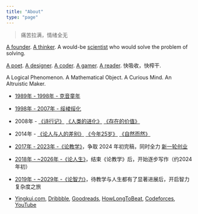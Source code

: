 ```yaml
---
title: "About"
type: "page"
---
```


> 痛苦拉满，情绪全无

[A founder](../edu). [A thinker](../life). A would-be [scientist](../ai) who would solve the problem of solving.

[A poet](../poems). [A designer](../design). [A coder](../cs). [A gamer](../games). [A reader](../books). 快吸收，快榨干. 

A Logical Phenomenon. A Mathematical Object. A Curious Mind. An Altruistic Maker.

- [1989年 - 1998年 - 克音童年](../keyin)

- [1998年 - 2007年 - 绥棱绥化](../sui)

- 2008年 - [《诗行记》](../tripasapoet/) [《人类的进化》](../humanevolution/) [《存在的价值》](../valueofliving/)

- 2014年 - [《论人与人的差别》](../diff/) [《今年25岁》](../25/) [《自然而然》](../naturally/)

- [2017年 - 2023年 -《论教学》](../edu/)，争取 2024 年初完稿，同时全力 [新一轮创业](../a23)

- [2018年 - ~2026年 -《论人生》](../life/)，结束《论教学》后，开始逐步写作（约2024年初）

- [2019年 - ~2029年 -《论智力》](../ai/)，待教学与人生都有了显著进展后，开启智力复杂度之旅

- [Yingkui.com](http://yingkui.com), [Dribbble](https://dribbble.com/yingkui), [Goodreads](https://goodreads.com/yingkui), [HowLongToBeat](https://howlongtobeat.com/user/yingkui), [Codeforces](https://codeforces.com/profile/yingkui), [YouTube](https://youtube.com/@yingkui)